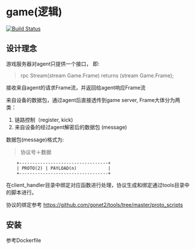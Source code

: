 # game(逻辑)
[![Build Status](https://travis-ci.org/gonet2/game.svg?branch=master)](https://travis-ci.org/gonet2/game)

## 设计理念
游戏服务器对agent只提供一个接口， 即:

> rpc Stream(stream Game.Frame) returns (stream Game.Frame);

接收来自agent的请求Frame流，并返回给agent响应Frame流

来自设备的数据包，通过agent后直接透传到game server, Frame大体分为两类：  

1. 链路控制（register, kick)     
2. 来自设备的经过agent解密后的数据包 (message)       

数据包(message)格式为:      

> 协议号＋数据

        +----------------------------------+     
        | PROTO(2) | PAYLOAD(n)            |     
        +----------------------------------+     

在client_handler目录中绑定对应函数进行处理，协议生成和绑定通过tools目录中的脚本进行。

协议的绑定参考 https://github.com/gonet2/tools/tree/master/proto_scripts

## 安装
参考Dockerfile